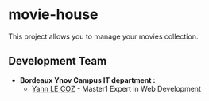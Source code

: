 # movie-house

This project allows you to manage your movies collection.

## Development Team

- **Bordeaux Ynov Campus IT department :**
  - [Yann LE COZ](https://github.com/ianlcz) - Master1 Expert in Web Development
